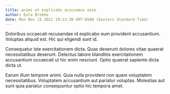 ```yaml
---
title: animi et explicabo accusamus esse
author: Eula Brekke
date: Mon Nov 15 2021 19:12:30 GMT-0500 (Eastern Standard Time)
---
```

Doloribus occaecati recusandae id explicabo eum provident accusantium. Voluptas aliquid est. Hic qui eligendi sunt id.

 Consequatur iste exercitationem dicta. Quas deserunt dolores vitae quaerat necessitatibus deserunt. Delectus labore blanditiis exercitationem accusantium occaecati ut hic enim nesciunt. Optio quaerat sapiente dicta dicta ut.

 Earum illum tempore animi. Quia nulla provident non quam voluptatem necessitatibus. Voluptatem accusantium aut pariatur voluptas. Molestias aut sunt quia pariatur consequuntur optio hic tempora amet.